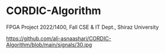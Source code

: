 # CORDIC-Algorithm
FPGA Project 2022/1400, Fall CSE &amp; IT Dept., Shiraz University

https://github.com/ali-asnaashari/CORDIC-Algorithm/blob/main/signals/30.jpg
